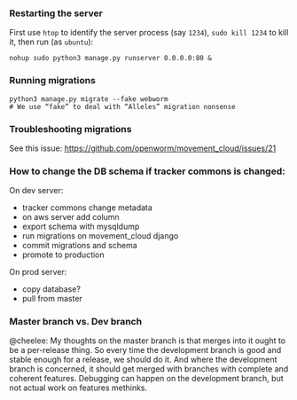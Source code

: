 ### Restarting the server

First use `htop` to identify the server process (say `1234`), `sudo kill 1234` to kill it, then run (as `ubuntu`):

    nohup sudo python3 manage.py runserver 0.0.0.0:80 &

### Running migrations

    python3 manage.py migrate --fake webworm
    # We use “fake” to deal with “Alleles” migration nonsense

### Troubleshooting migrations

See this issue: https://github.com/openworm/movement_cloud/issues/21

### How to change the DB schema if tracker commons is changed:

On dev server:
- tracker commons change metadata
- on aws server add column
- export schema with mysqldump
- run migrations on movement_cloud django
- commit migrations and schema
- promote to production

On prod server:
- copy database?
- pull from master

### Master branch vs. Dev branch

@cheelee: My thoughts on the master branch is that merges into it ought to be a per-release thing. So every time the development branch is good and stable enough for a release, we should do it. And where the development branch is concerned, it should get merged with branches with complete and coherent features. Debugging can happen on the development branch, but not actual work on features methinks.
